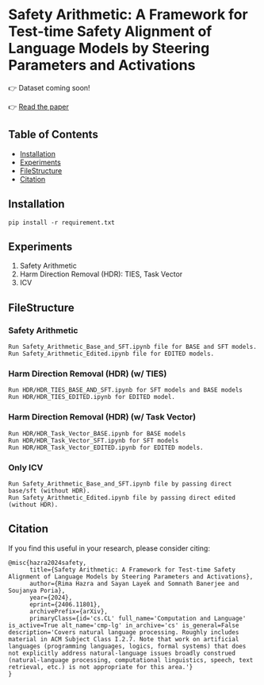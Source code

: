 # Safety Arithmetic: A Framework for Test-time Safety Alignment of Language Models by Steering Parameters and Activations

:point_right: Dataset coming soon!

👉 [Read the paper](https://arxiv.org/abs/2406.11801)

## Table of Contents

- [Installation](#installation)
- [Experiments](#experiments)
- [FileStructure](#filestructure)
- [Citation](#citation)

## Installation

```
pip install -r requirement.txt
```

## Experiments 

<ol>
  <li>Safety Arithmetic</li>
  <li>Harm Direction Removal (HDR): TIES, Task Vector</li>
  <li>ICV</li>
</ol>

## FileStructure

### Safety Arithmetic
```
Run Safety_Arithmetic_Base_and_SFT.ipynb file for BASE and SFT models.
Run Safety_Arithmetic_Edited.ipynb file for EDITED models.
```
### Harm Direction Removal (HDR) (w/ TIES)
```
Run HDR/HDR_TIES_BASE_AND_SFT.ipynb for SFT models and BASE models
Run HDR/HDR_TIES_EDITED.ipynb for EDITED model.
```
### Harm Direction Removal (HDR) (w/ Task Vector)
```
Run HDR/HDR_Task_Vector_BASE.ipynb for BASE models
Run HDR/HDR_Task_Vector_SFT.ipynb for SFT models
Run HDR/HDR_Task_Vector_EDITED.ipynb for EDITED models.
```
### Only ICV
```
Run Safety_Arithmetic_Base_and_SFT.ipynb file by passing direct base/sft (without HDR).
Run Safety_Arithmetic_Edited.ipynb file by passing direct edited (without HDR).
```

## Citation
If you find this useful in your research, please consider citing:

```
@misc{hazra2024safety,
      title={Safety Arithmetic: A Framework for Test-time Safety Alignment of Language Models by Steering Parameters and Activations}, 
      author={Rima Hazra and Sayan Layek and Somnath Banerjee and Soujanya Poria},
      year={2024},
      eprint={2406.11801},
      archivePrefix={arXiv},
      primaryClass={id='cs.CL' full_name='Computation and Language' is_active=True alt_name='cmp-lg' in_archive='cs' is_general=False description='Covers natural language processing. Roughly includes material in ACM Subject Class I.2.7. Note that work on artificial languages (programming languages, logics, formal systems) that does not explicitly address natural-language issues broadly construed (natural-language processing, computational linguistics, speech, text retrieval, etc.) is not appropriate for this area.'}
}
```

